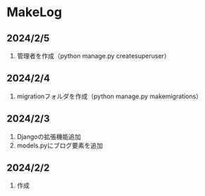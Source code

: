 # MakeLog

## 2024/2/5

1. 管理者を作成（python manage.py createsuperuser）

## 2024/2/4

1. migrationフォルダを作成（python manage.py makemigrations）

## 2024/2/3

1. Djangoの拡張機能追加
2. models.pyにブログ要素を追加

## 2024/2/2

1. 作成
